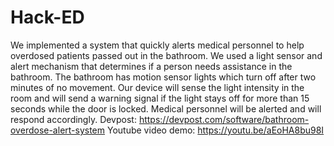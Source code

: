 # Hack-ED
We implemented a system that quickly alerts medical personnel to help overdosed patients passed out in the bathroom. We used a light sensor and alert mechanism that determines if a person needs assistance in the bathroom. The bathroom has motion sensor lights which turn off after two minutes of no movement. Our device will sense the light intensity in the room and will send a warning signal if the light stays off for more than 15 seconds while the door is locked. Medical personnel will be alerted and will respond accordingly.
Devpost: https://devpost.com/software/bathroom-overdose-alert-system
Youtube video demo: https://youtu.be/aEoHA8bu98I
